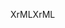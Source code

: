 <span data-ttu-id="1d067-101">XrML</span><span class="sxs-lookup"><span data-stu-id="1d067-101">XrML</span></span>